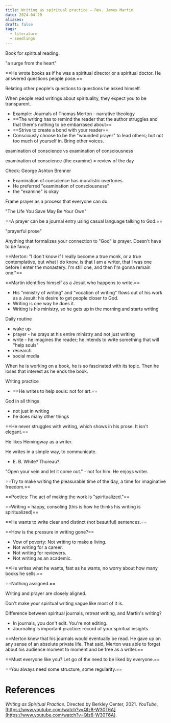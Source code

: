 ```yaml
---
title: Writing as spiritual practice – Rev. James Martin
date: 2024-04-20
aliases: 
draft: false
tags:
  - literature
  - seedlings
---
```

Book for spiritual reading.

"a surge from the heart"

==He wrote books as if he was a spiritual director or a spiritual doctor. He answered questions people pose.==

Relating other people's questions to questions he asked himself.

When people read writings about spirituality, they expect you to be transparent.
- Example: Journals of Thomas Merton - narrative theology
- ==The writing has to remind the reader that the author struggles and that there's nothing to be embarrased about==
- ==Strive to create a bond with your reader==
- Consciously choose to be the "wounded prayer" to lead others; but not too much of yourself in. Bring other voices.

examination of conscience vs examination of consciousness

examination of conscience (the examine) = review of the day

Check: George Ashton Brenner
- Examination of conscience has moralistic overtones.
- He preferred "examination of consciousness"
- the "examine" is okay

Frame prayer as a process that everyone can do.

"The Life You Save May Be Your Own"

==A prayer can be a journal entry using casual language talking to God.==

"prayerful prose"

Anything that formalizes your connection to "God" is prayer. Doesn't have to be fancy.

==Merton: "I don't know if I really become a true monk, or a true contemplative, but what I do know, is that I am a writer, that I was one before I enter the monastery. I'm still one, and then I'm gonna remain one."==

==Martin identifies himself as a Jesuit who happens to write.==
- His "ministry of writing" and "vocation of writing" flows out of his work as a Jesuit: his desire to get people closer to God.
- Writing is one way he does it.
- Writing is his ministry, so he gets up in the morning and starts writing

Daily routine
- wake up
- prayer - he prays at his entire ministry and not just writing
- write - he imagines the reader; he intends to write something that will "help souls"
- research
- social media

When he is working on a book, he is so fascinated with its topic. Then he loses that interest as he ends the book.

Writing practice

- ==He writes to help souls: not for art.==

God in all things
- not just in writing
- he does many other things

==He never struggles with writing, which shows in his prose. It isn't elegant.==

He likes Hemingway as a writer.

He writes in a simple way, to communicate.
- E. B. White? Thoreau?

"Open your vein and let it come out." - not for him. He enjoys writer.

==Try to make writing the pleasurable time of the day, a time for imaginative freedom.==

==Poetics: The act of making the work is "spiritualized."==

==Writing = happy, consoling (this is how he thinks his writing is spiritualized)==

==He wants to write clear and distinct (not beautiful) sentences.==

==How is the pressure in writing gone?==
- Vow of poverty: Not writing to make a living.
- Not writing for a career.
- Not writing for reviewers.
- Not writing as an academic.

==He writes what he wants, fast as he wants, no worry about how many books he sells.==

==Nothing assigned.==

Writing and prayer are closely aligned.

Don't make your spiritual writing vague like most of it is.

Difference between spiritual journals, retreat writing, and Martin's writing?
- In journals, you don't edit. You're not editing.
- Journaling is important practice: record of your spiritual insights.

==Merton knew that his journals would eventually be read. He gave up on any sense of an absolute private life. That said, Merton was able to forget about his audience moment to moment and be free as a writer.==

==Must everyone like you? Let go of the need to be liked by everyone.==

==You always need some structure, some regularity.==

# References

_Writing as Spiritual Practice_. Directed by Berkley Center, 2021. _YouTube_, [https://www.youtube.com/watch?v=QIz8-W30T6A](https://www.youtube.com/watch?v=QIz8-W30T6A).
